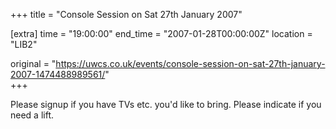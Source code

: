 +++
title = "Console Session on Sat 27th January 2007"

[extra]
time = "19:00:00"
end_time = "2007-01-28T00:00:00Z"
location = "LIB2"

original = "https://uwcs.co.uk/events/console-session-on-sat-27th-january-2007-1474488989561/"    
+++

Please signup if you have TVs etc. you'd like to bring. Please indicate if you need a lift.

